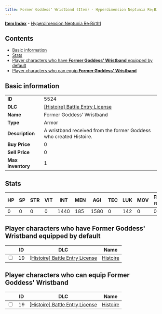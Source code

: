 ```yaml
---
title: Former Goddess' Wristband (Item) - Hyperdimension Neptunia Re;Birth1
---
```


[**Item Index**](/neptunia/rb1/item/index.html) - [Hyperdimension Neptunia Re;Birth1](/neptunia/rb1)

## Contents

- [Basic information](#basic-information)
- [Stats](#stats)
- [Player characters who have **Former Goddess' Wristband** equipped by default](#player-characters-who-have-former-goddess-wristband-equipped-by-default)
- [Player characters who can equip **Former Goddess' Wristband**](#player-characters-who-can-equip-former-goddess-wristband)
## Basic information

|   |   |
| -- | -- |
| **ID** | 5524 |
| **DLC** | [[Histoire] Battle Entry License](/neptunia/rb1/dlc/9-histoire.html) |
| **Name** | Former Goddess' Wristband |
| **Type** | Armor |
| **Description** | A wristband received from the former Goddess who created Histoire. |
| **Buy Price** | 0 |
| **Sell Price** | 0 |
| **Max inventory** | 1 |


## Stats

| HP | SP | STR | VIT | INT | MEN | AGI | TEC | LUK | MOV | Fire res. | Ice res. | Wind res. | Lightning res. |
| -- | -- | --- | --- | --- | --- | --- | --- | --- | --- | --------- | -------- | --------- | -------------- |
| 0 | 0 | 0 | 0 | 1440 | 185 | 1580 | 0 | 142 | 0 | 0 | 0 | 0 | 0 |


## Player characters who have **Former Goddess' Wristband** equipped by default

|    | ID | DLC | Name |
| -- | -- | --- | ---- |
| <input type="checkbox" id="rb1-player-9-19" class="trackbox" /> | 19 | [[Histoire] Battle Entry License](/neptunia/rb1/dlc/9-histoire.html) | [Histoire](/neptunia/rb1/player/9-19-histoire.html) |


## Player characters who can equip **Former Goddess' Wristband**

|    | ID | DLC | Name |
| -- | -- | --- | ---- |
| <input type="checkbox" id="rb1-player-9-19" class="trackbox" /> | 19 | [[Histoire] Battle Entry License](/neptunia/rb1/dlc/9-histoire.html) | [Histoire](/neptunia/rb1/player/9-19-histoire.html) |
